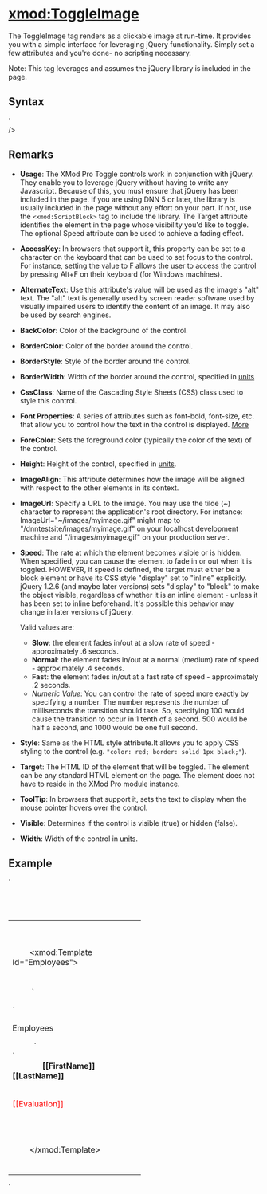 # <xmod:ToggleImage>

<a name="top"></a>


The ToggleImage tag renders as a clickable image at run-time. It provides you with a simple interface for leveraging jQuery functionality. Simply set a few attributes and you're done- no scripting necessary.

Note: This tag leverages and assumes the jQuery library is included in the page.

<a name="syntax" xmlns=""></a>

## Syntax

<div xmlns="">`<xmod:ToggleImage  
    AccessKey="_string_"`  
     `AlternateText="_string_"  
    BackColor="_color name_|#dddddd"  
    BorderColor="_color name_|#dddddd"  
    BorderStyle="**NotSet**|None|Dotted|Dashed|Solid|Double|Groove|Ridge| Inset|Outset"  
    BorderWidth_="size_"  
    CssClass="_string_"  
    Font-Bold="True|**False**"  
    Font-Italic="True|**False**"  
    Font-Names="_string_"  
    Font-Overline="True|**False**"  
    Font-Size="_string_|Smaller|Larger|XX-Small|X-Small|Small|Medium| Large|X-Large|XX-Large"  
    Font-Strikeout="True|**False**"  
    Font-Underline="True|**False**"  
    ForeColor="_color name_|#dddddd"  
    Height="_size_"  
    ImageAlign="NotSet|Left|Right|Baseline|Top|Middle|Bottom|AbsBottom|AbsMiddle|TextTop"  
    ImageUrl="_url_"  
    Speed="Slow|Normal|Fast|_integer_"``  
    Style="_string_"  
    Target="_string_"  
    ToolTip="_string_"  
    Visible="**True**|False"  
    Width="_size_"`</div>

<div xmlns="">/></div>

<a name="remarks" xmlns=""></a>

## Remarks

*   **Usage**: The XMod Pro Toggle controls work in conjunction with jQuery. They enable you to leverage jQuery without having to write any Javascript. Because of this, you must ensure that jQuery has been included in the page. If you are using DNN 5 or later, the library is usually included in the page without any effort on your part. If not, use the `<xmod:ScriptBlock>` tag to include the library. The Target attribute identifies the element in the page whose visibility you'd like to toggle. The optional Speed attribute can be used to achieve a fading effect.  

*   **AccessKey**: In browsers that support it, this property can be set to a character on the keyboard that can be used to set focus to the control. For instance, setting the value to F allows the user to access the control by pressing Alt+F on their keyboard (for Windows machines).  

*   **AlternateText**: Use this attribute's value will be used as the image's "alt" text. The "alt" text is generally used by screen reader software used by visually impaired users to identify the content of an image. It may also be used by search engines.  

*   **BackColor**: Color of the background of the control.  

*   **BorderColor**: Color of the border around the control.  

*   **BorderStyle**: Style of the border around the control.  

*   **BorderWidth**: Width of the border around the control, specified in [units](../unit-types.md)
*   **CssClass**: Name of the Cascading Style Sheets (CSS) class used to style this control.  

*   **Font Properties**: A series of attributes such as font-bold, font-size, etc. that allow you to control how the text in the control is displayed. [More](../font-properties.md)
*   **ForeColor**: Sets the foreground color (typically the color of the text) of the control.  

*   **Height**: Height of the control, specified in [units](../unit-types.md).  

*   **ImageAlign**: This attribute determines how the image will be aligned with respect to the other elements in its context.  

*   **ImageUrl**: Specify a URL to the image. You may use the tilde (~) character to represent the application's root directory. For instance: ImageUrl="~/images/myimage.gif" might map to "/dnntestsite/images/myimage.gif" on your localhost development machine and "/images/myimage.gif" on your production server.  

*   **Speed**: The rate at which the element becomes visible or is hidden. When specified, you can cause the element to fade in or out when it is toggled. HOWEVER, if speed is defined, the target must either be a block element or have its CSS style "display" set to "inline" explicitly. jQuery 1.2.6 (and maybe later versions) sets "display" to "block" to make the object visible, regardless of whether it is an inline element - unless it has been set to inline beforehand. It's possible this behavior may change in later versions of jQuery.  

    Valid values are:
    *   **Slow**: the element fades in/out at a slow rate of speed - approximately .6 seconds.
    *   **Normal**: the element fades in/out at a normal (medium) rate of speed - approximately .4 seconds.
    *   **Fast**: the element fades in/out at a fast rate of speed - approximately .2 seconds.
    *   _Numeric Value_: You can control the rate of speed more exactly by specifying a number. The number represents the number of milliseconds the transition should take. So, specifying 100 would cause the transition to occur in 1 tenth of a second. 500 would be half a second, and 1000 would be one full second.  

*   **Style**: Same as the HTML style attribute.It allows you to apply CSS styling to the control (e.g. `"color: red; border: solid 1px black;"`).  

*   **Target**: The HTML ID of the element that will be toggled. The element can be any standard HTML element on the page. The element does not have to reside in the XMod Pro module instance.  

*   **ToolTip**: In browsers that support it, sets the text to display when the mouse pointer hovers over the control.  

*   **Visible**: Determines if the control is visible (true) or hidden (false).  

*   **Width**: Width of the control in [units](../unit-types.md).  

<a name="example" xmlns=""></a>

## Example

<div xmlns="">`<div>  
  <table width="100%">  
    <tr>  
      <td width="250" valign="top">  

        <!-- EMPLOYEES TEMPLATE -->  

        <xmod:Template Id="Employees">  
          <ListDataSource CommandText="SELECT EmployeeId, FirstName, LastName, Evaluation FROM XMPDemo_Employees WHERE DepartmentId = @DepartmentId">  
           <Parameter Name="DepartmentId" Alias="DepartmentId" />  
         </ListDataSource>`</div>

<div xmlns="">`<HeaderTemplate>  
            <p>Employees</p>  
          </HeaderTemplate>`</div>

<div xmlns="">`  
          <ItemTemplate>  
            <div style="text-align: middle;">  
              <strong>[[FirstName]] [[LastName]]</strong>  
<span class="CodeHighlight">            <xmod:ToggleImage AlternateText="New Employee" ImageUrl="~/images/add.gif"  
               Text="View Employee Evaluation" Target='[[Join("divEvaluation_{0}",[[EmployeeId]])]]'  
               Speed="Fast" /></span>  
            </div>  
<span style="color: #ff0000;"><div id="divEvaluation_[[EmployeeId]]"></span>  
<span style="color: #ff0000;">              <p>[[Evaluation]]</p></span>  
<span style="color: #ff0000;">            </div></span>  
          </ItemTemplate>  

        </xmod:Template>  
      </td>  
    </tr>  
  </table>  
</div>` </div>

